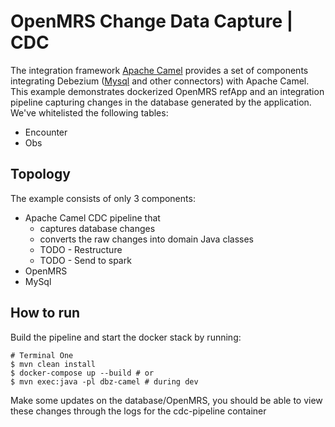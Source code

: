 # OpenMRS Change Data Capture | CDC

The integration framework [Apache Camel](https://camel.apache.org/) provides a set of components integrating Debezium ([Mysql](https://camel.apache.org/components/latest/debezium-mysql-component.html) and other connectors) with Apache Camel.
This example demonstrates dockerized OpenMRS refApp and an integration pipeline capturing changes in the database generated by the application. We've whitelisted the following tables:
  * Encounter
  * Obs
## Topology

The example consists of only 3 components:


* Apache Camel CDC pipeline that
  * captures database changes
  * converts the raw changes into domain Java classes
  * TODO - Restructure
  * TODO - Send to spark
* OpenMRS
* MySql


## How to run

Build the pipeline and start the docker stack by running:

```
# Terminal One
$ mvn clean install
$ docker-compose up --build # or 
$ mvn exec:java -pl dbz-camel # during dev

```

Make some updates on the database/OpenMRS, you should be able to view these changes through the logs for the cdc-pipeline container